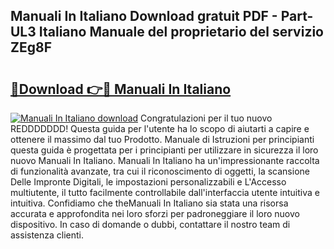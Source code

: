 ## Manuali In Italiano Download gratuit PDF - Part-UL3 Italiano Manuale del proprietario del servizio ZEg8F

# <h2><a href="http://dfb6fmi.blite.top/?on=Manuali+In+Italiano">🔗Download 👉🔴 Manuali In Italiano</a></h2>

[![Manuali In Italiano download](https://i.imgur.com/lujVjoI.png)](http://dfb6fmi.blite.top/?on=Manuali+In+Italiano)
Congratulazioni per il tuo nuovo REDDDDDDD! Questa guida per l'utente ha lo scopo di aiutarti a capire e ottenere il massimo dal tuo Prodotto. Manuale di Istruzioni per principianti questa guida è progettata per i principianti per utilizzare in sicurezza il loro nuovo Manuali In Italiano. Manuali In Italiano ha un'impressionante raccolta di funzionalità avanzate, tra cui il riconoscimento di oggetti, la scansione Delle Impronte Digitali, le impostazioni personalizzabili e L'Accesso multiutente, il tutto facilmente controllabile dall'interfaccia utente intuitiva e intuitiva. Confidiamo che theManuali In Italiano sia stata una risorsa accurata e approfondita nei loro sforzi per padroneggiare il loro nuovo dispositivo. In caso di domande o dubbi, contattare il nostro team di assistenza clienti.
